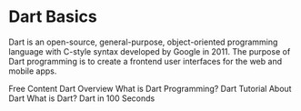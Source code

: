 # Dart Basics

Dart is an open-source, general-purpose, object-oriented programming language with C-style syntax developed by Google in 2011. The purpose of Dart programming is to create a frontend user interfaces for the web and mobile apps.

<ResourceGroupTitle>Free Content</ResourceGroupTitle>
<BadgeLink colorScheme='yellow' badgeText='Read' href='https://dart.dev/overview#:~:text=Dart%20is%20a%20client%2Doptimized,runtime%20platform%20for%20app%20frameworks.'>Dart Overview</BadgeLink>
<BadgeLink colorScheme='yellow' badgeText='Read' href='https://www.javatpoint.com/flutter-dart-programming'>What is Dart Programming?</BadgeLink>
<BadgeLink colorScheme='yellow' badgeText='Read' href='https://www.geeksforgeeks.org/dart-tutorial/'>Dart Tutorial</BadgeLink>
<BadgeLink colorScheme='yellow' badgeText='Read' href='https://flutterbyexample.com/lesson/about-dart'>About Dart</BadgeLink>
<BadgeLink badgeText='Watch' href='https://www.youtube.com/watch?v=sOSd6G1qXoY'>What is Dart?</BadgeLink>
<BadgeLink badgeText='Watch' href='https://www.youtube.com/watch?v=NrO0CJCbYLA'>Dart in 100 Seconds</BadgeLink>

